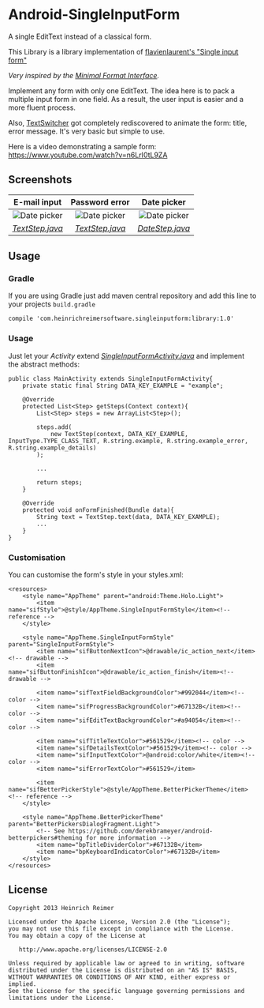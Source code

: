 Android-SingleInputForm
=======================

A single EditText instead of a classical form.

This Library is a library implementation of  [flavienlaurent's "Single input form"][1]

_Very inspired by the [Minimal Format Interface][2]._

Implement any form with only one EditText. The idea here is to pack a multiple input form in one field. As a result, the user input is easier and a more fluent process.

Also, [TextSwitcher][3] got completely rediscovered to animate the form: title, error message. It's very basic but simple to use.

Here is a video demonstrating a sample form:
https://www.youtube.com/watch?v=n6LrI0tL9ZA

Screenshots
-----------

| E-mail input | Password error | Date picker |
|:-:|:-:|:-:|
| ![Date picker](https://heinrich.vega.uberspace.de/files/screenshots/2014-06-12-21-19-17.png) | ![Date picker](https://heinrich.vega.uberspace.de/files/screenshots/2014-06-12-21-19-50.png) | ![Date picker](https://heinrich.vega.uberspace.de/files/screenshots/2014-06-12-21-20-34.png) |
| [_TextStep.java_][TS] | [_TextStep.java_][TS] | [_DateStep.java_][DS] |

Usage
-----
### Gradle
If you are using Gradle just add maven central repository and add this line to your projects ```build.gradle```

	compile 'com.heinrichreimersoftware.singleinputform:library:1.0'

### Usage
Just let your _Activity_ extend [_SingleInputFormActivity.java_][SIFA] and implement the abstract methods:

```
public class MainActivity extends SingleInputFormActivity{
    private static final String DATA_KEY_EXAMPLE = "example";
    
    @Override
    protected List<Step> getSteps(Context context){
        List<Step> steps = new ArrayList<Step>();
        
        steps.add(
            new TextStep(context, DATA_KEY_EXAMPLE, InputType.TYPE_CLASS_TEXT, R.string.example, R.string.example_error, R.string.example_details)
        );
        
        ...
        
        return steps;
    }
    
    @Override
    protected void onFormFinished(Bundle data){
        String text = TextStep.text(data, DATA_KEY_EXAMPLE);
        ...
    }
}
```

### Customisation
You can customise the form's style in your styles.xml:

```
<resources>
    <style name="AppTheme" parent="android:Theme.Holo.Light">
        <item name="sifStyle">@style/AppTheme.SingleInputFormStyle</item><!-- reference -->
    </style>
    
    <style name="AppTheme.SingleInputFormStyle" parent="SingleInputFormStyle">
        <item name="sifButtonNextIcon">@drawable/ic_action_next</item><!-- drawable -->
        <item name="sifButtonFinishIcon">@drawable/ic_action_finish</item><!-- drawable -->
        
        <item name="sifTextFieldBackgroundColor">#992044</item><!-- color -->
        <item name="sifProgressBackgroundColor">#67132B</item><!-- color -->
        <item name="sifEditTextBackgroundColor">#a94054</item><!-- color -->
        
        <item name="sifTitleTextColor">#561529</item><!-- color -->
        <item name="sifDetailsTextColor">#561529</item><!-- color -->
        <item name="sifInputTextColor">@android:color/white</item><!-- color -->
        <item name="sifErrorTextColor">#561529</item>
        
        <item name="sifBetterPickerStyle">@style/AppTheme.BetterPickerTheme</item><!-- reference -->
    </style>
    
    <style name="AppTheme.BetterPickerTheme" parent="BetterPickersDialogFragment.Light">
        <!-- See https://github.com/derekbrameyer/android-betterpickers#theming for more information -->
        <item name="bpTitleDividerColor">#67132B</item>
        <item name="bpKeyboardIndicatorColor">#67132B</item>
    </style>
</resources>
```

License
-------

    Copyright 2013 Heinrich Reimer

    Licensed under the Apache License, Version 2.0 (the "License");
    you may not use this file except in compliance with the License.
    You may obtain a copy of the License at

       http://www.apache.org/licenses/LICENSE-2.0

    Unless required by applicable law or agreed to in writing, software
    distributed under the License is distributed on an "AS IS" BASIS,
    WITHOUT WARRANTIES OR CONDITIONS OF ANY KIND, either express or implied.
    See the License for the specific language governing permissions and
    limitations under the License.
    
    
[1]: https://github.com/flavienlaurent/singleinputform
[2]: https://github.com/codrops/MinimalForm
[3]: http://developer.android.com/reference/android/widget/TextSwitcher.html
[TS]: https://github.com/HeinrichReimer/Android-SingleInputForm/blob/master/library/src/main/java/com/heinrichreimersoftware/singleinputform/steps/TextStep.java
[DS]: https://github.com/HeinrichReimer/Android-SingleInputForm/blob/master/library/src/main/java/com/heinrichreimersoftware/singleinputform/steps/DateStep.java
[AAR]: http://heinrichreimersoftware.com/files/android/libraries/Android-SingleInputForm/1.0/library-1.0.aar
[SIFA]: https://github.com/HeinrichReimer/Android-SingleInputForm/blob/master/library/src/main/java/com/heinrichreimersoftware/singleinputform/SingleInputFormActivity.java
